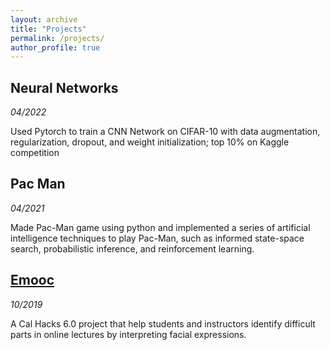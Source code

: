 ```yaml
---
layout: archive
title: "Projects"
permalink: /projects/
author_profile: true
---
```


## Neural Networks
_04/2022_

Used Pytorch to train a CNN Network on CIFAR-10 with data augmentation, regularization, dropout, and weight initialization; top 10% on Kaggle competition

## Pac Man
_04/2021_

Made Pac-Man game using python and implemented a series of artificial intelligence techniques
to play Pac-Man, such as informed state-space search, probabilistic inference, and reinforcement learning.

## [Emooc](https://devpost.com/software/emooc)
_10/2019_

A Cal Hacks 6.0 project that help students and instructors identify difficult parts in online lectures by interpreting facial expressions.